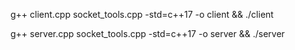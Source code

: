 g++ client.cpp socket_tools.cpp -std=c++17 -o client && ./client

g++ server.cpp socket_tools.cpp -std=c++17 -o server && ./server